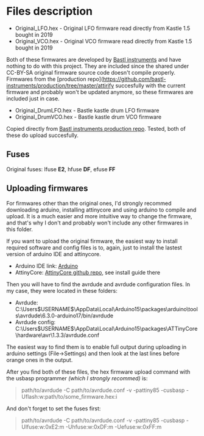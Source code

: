 # Files description
- Original_LFO.hex - Original LFO firmware read directly from Kastle 1.5 bought in 2019
- Original_VCO.hex - Original VCO firmware read directly from Kastle 1.5 bought in 2019

Both of these firmwares are developed by [Bastl instruments](https://bastl-instruments.com/) and have nothing to do with this project. They are included since the shared under CC-BY-SA original firmware source code doesn't compile properly. Firmwares from the [production repo](https://github.com/bastl-instruments/production/tree/master/attirify succesfully with the current firmware and probably won't be updated anymore, so these firmwares are included just in case.

- Original_DrumLFO.hex - Bastle kastle drum LFO firmware
- Original_DrumVCO.hex - Bastle kastle drum VCO firmware

Copied directly from [Bastl instruments production repo](https://github.com/bastl-instruments/production/tree/master/attiny). Tested, both of these do upload succesfully.

## Fuses
Original fuses: lfuse __E2__, hfuse __DF__, efuse __FF__

## Uploading firmwares
For firmwares other than the original ones, I'd strongly recommed downloading arduino, installing attinycore and using arduino to compile and upload.
It is a much easier and more intuitive way to change the firmware, and that's why I don't and probably won't include any other firmwares in this folder.

If you want to upload the original firmware, the easiest way to install required software and config files is to, again, just to install the lastest version of arduino IDE and attinycore.

- Arduino IDE link: [Arduino](https://www.arduino.cc/en/Main/Software)
- AttinyCore: [AttinyCore github repo](https://github.com/SpenceKonde/ATTinyCore), see install guide there

Then you will have to find the avrdude and avrdude configuration files. In my case, they were located in these folders:
- Avrdude: C:\Users\$USERNAME$\AppData\Local\Arduino15\packages\arduino\tools\avrdude\6.3.0-arduino17/bin/avrdude
- Avrdude config: C:\Users\$USERNAME$\AppData\Local\Arduino15\packages\ATTinyCore\hardware\avr\1.3.3/avrdude.conf

The easiest way to find them is to enable full output during uploading in arduino settings (File->Settings) and then look at the last lines before orange ones in the output.

After you find both of these files, the hex firmware upload command with the usbasp programmer _(which I strongly recommed)_ is:

> path/to/avrdude -C path/to/avrdude.conf -v -pattiny85 -cusbasp -Uflash:w:path/to/some_firmware.hex:i

And don't forget to set the fuses first:

> path/to/avrdude -C path/to/avrdude.conf -v -pattiny85 -cusbasp -Ulfuse:w:0xE2:m -Uhfuse:w:0xDF:m  -Uefuse:w:0xFF:m 
